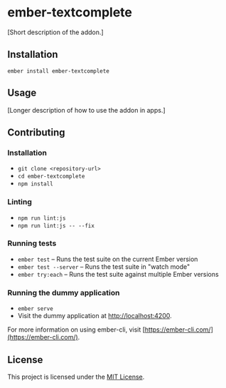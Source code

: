 ember-textcomplete
==============================================================================

[Short description of the addon.]

Installation
------------------------------------------------------------------------------

```
ember install ember-textcomplete
```


Usage
------------------------------------------------------------------------------

[Longer description of how to use the addon in apps.]


Contributing
------------------------------------------------------------------------------

### Installation

* `git clone <repository-url>`
* `cd ember-textcomplete`
* `npm install`

### Linting

* `npm run lint:js`
* `npm run lint:js -- --fix`

### Running tests

* `ember test` – Runs the test suite on the current Ember version
* `ember test --server` – Runs the test suite in "watch mode"
* `ember try:each` – Runs the test suite against multiple Ember versions

### Running the dummy application

* `ember serve`
* Visit the dummy application at [http://localhost:4200](http://localhost:4200).

For more information on using ember-cli, visit [https://ember-cli.com/](https://ember-cli.com/).

License
------------------------------------------------------------------------------

This project is licensed under the [MIT License](LICENSE.md).
